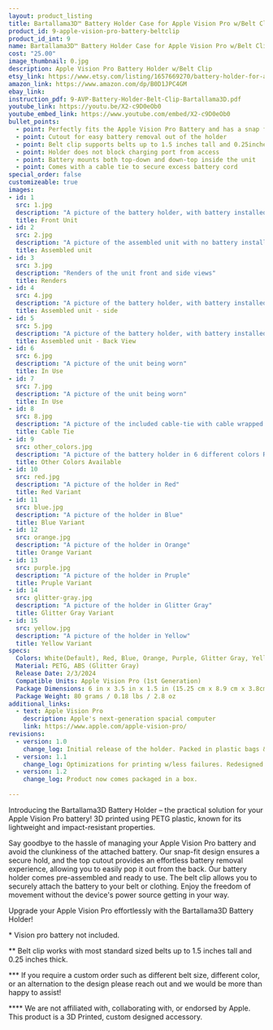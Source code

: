 ```yaml
---
layout: product_listing
title: Bartallama3D™ Battery Holder Case for Apple Vision Pro w/Belt Clip
product_id: 9-apple-vision-pro-battery-beltclip
product_id_int: 9
name: Bartallama3D™ Battery Holder Case for Apple Vision Pro w/Belt Clip
cost: "25.00"
image_thumbnail: 0.jpg
description: Apple Vision Pro Battery Holder w/Belt Clip
etsy_link: https://www.etsy.com/listing/1657669270/battery-holder-for-apple-vision-pro-with
amazon_link: https://www.amazon.com/dp/B0D1JPC4GM
ebay_link: 
instruction_pdf: 9-AVP-Battery-Holder-Belt-Clip-Bartallama3D.pdf
youtube_link: https://youtu.be/X2-c9D0eOb0
youtube_embed_link: https://www.youtube.com/embed/X2-c9D0eOb0
bullet_points:
  - point: Perfectly fits the Apple Vision Pro Battery and has a snap fit for installation
  - point: Cutout for easy battery removal out of the holder
  - point: Belt clip supports belts up to 1.5 inches tall and 0.25inches thick
  - point: Holder does not block charging port from access
  - point: Battery mounts both top-down and down-top inside the unit
  - point: Comes with a cable tie to secure excess battery cord
special_order: false
customizeable: true
images:
- id: 1
  src: 1.jpg
  description: "A picture of the battery holder, with battery installed, front view"
  title: Front Unit
- id: 2
  src: 2.jpg
  description: "A picture of the assembled unit with no battery installed laying on its' side"
  title: Assembled unit
- id: 3
  src: 3.jpg
  description: "Renders of the unit front and side views"
  title: Renders
- id: 4
  src: 4.jpg
  description: "A picture of the battery holder, with battery installed, side view"
  title: Assembled unit - side 
- id: 5
  src: 5.jpg
  description: "A picture of the battery holder, with battery installed, back view"
  title: Assembled unit - Back View
- id: 6
  src: 6.jpg
  description: "A picture of the unit being worn"
  title: In Use
- id: 7
  src: 7.jpg
  description: "A picture of the unit being worn"
  title: In Use
- id: 8
  src: 8.jpg
  description: "A picture of the included cable-tie with cable wrapped up"
  title: Cable Tie
- id: 9
  src: other_colors.jpg
  description: "A picture of the battery holder in 6 different colors Red, Blue, Orange, Purple, Glitter Gray, and Yellow"
  title: Other Colors Available
- id: 10
  src: red.jpg
  description: "A picture of the holder in Red"
  title: Red Variant
- id: 11
  src: blue.jpg
  description: "A picture of the holder in Blue"
  title: Blue Variant
- id: 12
  src: orange.jpg
  description: "A picture of the holder in Orange"
  title: Orange Variant
- id: 13
  src: purple.jpg
  description: "A picture of the holder in Pruple"
  title: Pruple Variant
- id: 14
  src: glitter-gray.jpg
  description: "A picture of the holder in Glitter Gray"
  title: Glitter Gray Variant
- id: 15
  src: yellow.jpg
  description: "A picture of the holder in Yellow"
  title: Yellow Variant
specs:
  Colors: White(Default), Red, Blue, Orange, Purple, Glitter Gray, Yellow - Others available by request 
  Material: PETG, ABS (Glitter Gray)
  Release Date: 2/3/2024
  Compatible Units: Apple Vision Pro (1st Generation)
  Package Dimensions: 6 in x 3.5 in x 1.5 in (15.25 cm x 8.9 cm x 3.8cm)
  Package Weight: 80 grams / 0.18 lbs / 2.8 oz
additional_links:
  - text: Apple Vision Pro
    description: Apple's next-generation spacial computer
    link: https://www.apple.com/apple-vision-pro/
revisions:
  - version: 1.0
    change_log: Initial release of the holder. Packed in plastic bags & fully assembled.
  - version: 1.1
    change_log: Optimizations for printing w/less failures. Redesigned belt clip to have better center of gravity, added white cable tie to all units.
  - version: 1.2
    change_log: Product now comes packaged in a box.
  
---
```


Introducing the Bartallama3D Battery Holder – the practical solution for your Apple Vision Pro battery! 3D printed using PETG plastic, known for its lightweight and impact-resistant properties.

Say goodbye to the hassle of managing your Apple Vision Pro battery and avoid the clunkiness of the attached battery. Our snap-fit design ensures a secure hold, and the top cutout provides an effortless battery removal experience, allowing you to easily pop it out from the back. Our battery holder comes pre-assembled and ready to use. The belt clip allows you to securely attach the battery to your belt or clothing. Enjoy the freedom of movement without the device's power source getting in your way.

Upgrade your Apple Vision Pro effortlessly with the Bartallama3D Battery Holder!

\* Vision pro battery not included.

\*\* Belt clip works with most standard sized belts up to 1.5 inches tall and 0.25 inches thick.

\*\*\* If you require a custom order such as different belt size, different color, or an alternation to the design please reach out and we would be more than happy to assist!

\*\*\*\* We are not affiliated with, collaborating with, or endorsed by Apple. This product is a 3D Printed, custom designed accessory.